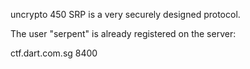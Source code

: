 uncrypto
450
SRP is a very securely designed protocol.

The user "serpent" is already registered on the server:

ctf.dart.com.sg 8400